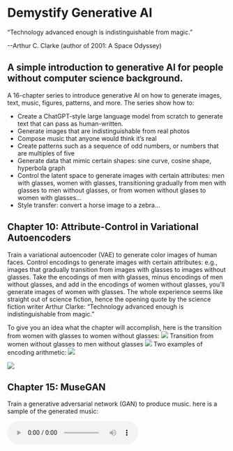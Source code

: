 # Demystify Generative AI

“Technology advanced enough is indistinguishable from magic.”

--Arthur C. Clarke (author of 2001: A Space Odyssey)


## A simple introduction to generative AI for people without computer science background.

A 16-chapter series to introduce generative AI on how to generate images, text, music, figures, patterns, and more. The series show how to:

* Create a ChatGPT-style large language model from scratch to generate text that can pass as human-written.
* Generate images that are indistinguishable from real photos
* Compose music that anyone would think it’s real
* Create patterns such as a sequence of odd numbers, or numbers that are multiples of five
* Generate data that mimic certain shapes: sine curve, cosine shape, hyperbola graph
* Control the latent space to generate images with certain attributes: men with glasses, women with glasses, transitioning gradually from men with glasses to men without glasses, or from women without glases to women with glasses...
* Style transfer: convert a horse image to a zebra... 

## Chapter 10: Attribute-Control in Variational Autoencoders
Train a variational autoencoder (VAE) to generate color images of human faces. Control encodings to generate images with certain attributes: e.g., images that gradually transition from images with glasses to images without glasses. Take the encodings of men with glasses, minus encodings of men without glasses, and add in the encodings of women without glasses, you'll generate images of women with glasses. The whole experience seems like straight out of science fiction, hence the opening quote by the science fiction writer Arthur Clarke: “Technology advanced enough is indistinguishable from magic.” 

To give you an idea what the chapter will accomplish, here is the transition from women with glasses to women without glasses:
<img src="https://gattonweb.uky.edu/faculty/lium/ml/wgwng6.png" />
Transition from women without glasses to men without glasses
<img src="https://gattonweb.uky.edu/faculty/lium/ml/wngmng6.png" />
Two examples of encoding arithmetic:
<img src="https://gattonweb.uky.edu/faculty/lium/ml/vectorArithmetic1.png" />

<img src="https://gattonweb.uky.edu/faculty/lium/ml/vectorArithmetic2.png" />

## Chapter 15: MuseGAN
Train a generative adversarial network (GAN) to produce music. here is a sample of the generated music:

<audio src="https://gattonweb.uky.edu/faculty/lium/ml/MuseGAN_song.mp3" type="audio/mpeg" controls="" controlsList="nodownload"></audio>

